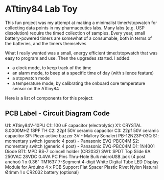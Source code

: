# ATtiny84 Lab Toy

This fun project was my attempt at making a minimalist timer/stopwatch for collecting data points in my pharmaceutics labs. Many labs (e.g. USP dissolution) require the timed collection of samples. Every year, small battery-powered timers are somewhat of a consumable, both in terms of the batteries, and the timers themselves.

What I really wanted was a small, energy efficient timer/stopwatch that was easy to program and use. Then the upgrades started. I added:
 - a clock mode, to keep track of the time
 - an alarm mode, to beep at a specific time of day (with silence feature)
 - a stopwatch mode
 - a temperature mode, by calibrating the onboard core temperature sensor on the ATtiny84

Here is a list of components for this project:

## PCB Label - Circuit Diagram Code
U1: ATtiny84V-10PU
C1: 100 uF capacitor (electrolytic)
X1: CRYSTAL 8.0000MHZ 18PF TH
C2: 22pf 50V ceramic capacitor
C3: 22pf 50V ceramic capacitor
SP: Piezo active buzzer 3V - Mallory Sonalert PB-12N23P-03Q
S1: momentary switch (generic 4 post) - Panasonic EVQ-PBC04M
S2: momentary switch (generic 4 post) - Panasonic EVQ-PBC04M
D1: 1N4001 Diode
BT1: MPD BS-7 coincell holder (CR2032)
SW1: SPDT Top Slide 6A 250VAC 28VDC 0.4VA PC Pins Thru-Hole Bulk
microUSB jack (4 post anchor)
1 x 0.36" TM1637 7-Segment 4-digit White Digital Tube LED Display Module for Arduino
4 x PCB Support Flat Spacer Plastic Rivet Nylon Natural Ø4mm
1 x CR2032 battery (optional)
